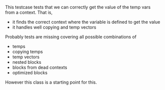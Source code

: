 This testcase tests that we can correctly get the value of the temp vars from a context. That is,

 - it finds the correct context where the variable is defined to get the value
 - it handles well copying and temp vectors

Probably tests are missing covering all possible combinations of 
  - temps
  - copying temps
  - temp vectors
  - nested blocks
  - blocks from dead contexts
  - optimized blocks

However this class is a starting point for this.